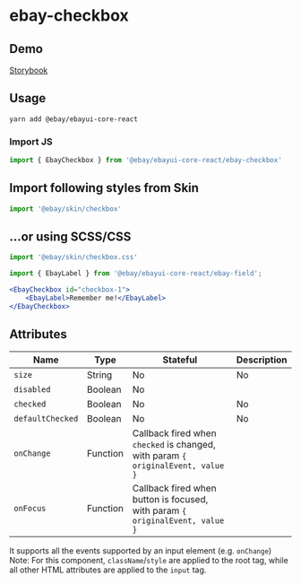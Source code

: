 # ebay-checkbox

## Demo
[Storybook](https://opensource.ebay.com/ebayui-core-react/main/?path=/story/ebay-checkbox--default-checkbox-button)

## Usage
```
yarn add @ebay/ebayui-core-react
```
### Import JS
```jsx harmony
import { EbayCheckbox } from '@ebay/ebayui-core-react/ebay-checkbox'
```

## Import following styles from Skin
```jsx harmony
import '@ebay/skin/checkbox'
```

## ...or using SCSS/CSS
```jsx harmony
import '@ebay/skin/checkbox.css'
```

```jsx
import { EbayLabel } from '@ebay/ebayui-core-react/ebay-field';

<EbayCheckbox id="checkbox-1">
    <EbayLabel>Remember me!</EbayLabel>
</EbayCheckbox>
```

## Attributes

Name | Type | Stateful | Description
--- | --- | --- | ---
`size` | String | No | No | Either `large` or `regular` (default). Sets the checkbox icon size. For mweb this should be set to `large`. (Note: The dimensions of the radio will not change, but only the icon)
`disabled` | Boolean | No |
`checked` | Boolean | No | No | indicates the checked value of the input element, required for a controlled component.
`defaultChecked` | Boolean | No | No | indicates the default checked input element value. Use when the component is not controlled.
`onChange` | Function | Callback fired when `checked` is changed, with param `{ originalEvent, value }`
`onFocus` | Function | Callback fired when button is focused, with param `{ originalEvent, value }`

It supports all the events supported by an input element (e.g. `onChange`)
Note: For this component, `className`/`style` are applied to the root tag, while all other HTML attributes are applied to the `input` tag.

